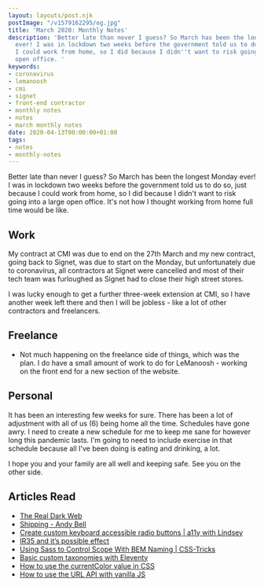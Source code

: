 ```yaml
---
layout: layouts/post.njk
postImage: "/v1579162295/og.jpg"
title: 'March 2020: Monthly Notes'
description: 'Better late than never I guess? So March has been the longest Monday
  ever! I was in lockdown two weeks before the government told us to do so, just because
  I could work from home, so I did because I didn''t want to risk going into a large
  open office. '
keywords:
- coronavirus
- lemanoosh
- cmi
- signet
- front-end contractor
- monthly notes
- notes
- march monthly notes
date: 2020-04-13T00:00:00+01:00
tags:
- notes
- monthly-notes
---
```

Better late than never I guess? So March has been the longest Monday ever! I was in lockdown two weeks before the government told us to do so, just because I could work from home, so I did because I didn't want to risk going into a large open office. It's not how I thought working from home full time would be like.


## Work
My contract at CMI was due to end on the 27th March and my new contract, going back to Signet, was due to start on the Monday, but unfortunately due to coronavirus, all contractors at Signet were cancelled and most of their tech team was furloughed as Signet had to close their high street stores.

I was lucky enough to get a further three-week extension at CMI, so I have another week left there and then I will be jobless - like a lot of other contractors and freelancers.


## Freelance
- Not much happening on the freelance side of things, which was the plan. I do have a small amount of work to do for LeManoosh - working on the front end for a new section of the website.


## Personal
It has been an interesting few weeks for sure. There has been a lot of adjustment with all of us (6) being home all the time. Schedules have gone awry. I need to create a new schedule for me to keep me sane for however long this pandemic lasts. I'm going to need to include exercise in that schedule because all I've been doing is eating and drinking, a lot.

I hope you and your family are all well and keeping safe. See you on the other side.


## Articles Read
- [The Real Dark Web](https://www.sonniesedge.net/posts/real-dark-web/ "The Real Dark Web")
- [Shipping - Andy Bell](https://hankchizljaw.com/wrote/shipping/ "Shipping - Andy Bell")
- [Create custom keyboard accessible radio buttons | a11y with Lindsey](https://www.a11ywithlindsey.com/blog/create-custom-keyboard-accessible-radio-buttons/ "Create custom keyboard accessible radio buttons | a11y with Lindsey")
- [IR35 and it’s possible effect](https://cgcsoftware.co.uk/2019/11/ir35-and-its-possible-effect/ "IR35 and it’s possible effect")
- [Using Sass to Control Scope With BEM Naming | CSS-Tricks](https://css-tricks.com/using-sass-control-scope-bem-naming/ "Using Sass to Control Scope With BEM Naming | CSS-Tricks")
- [Basic custom taxonomies with Eleventy](https://www.webstoemp.com/blog/basic-custom-taxonomies-with-eleventy/ "Basic custom taxonomies with Eleventy")
- [How to use the currentColor value in CSS](http://www.js-craft.io/blog/how-to-use-the-currentcolor-value-in-css/ "How to use the currentColor value in CSS")
- [How to use the URL API with vanilla JS](https://gomakethings.com/how-to-use-the-url-api-with-vanilla-js/ "How to use the URL API with vanilla JS")
